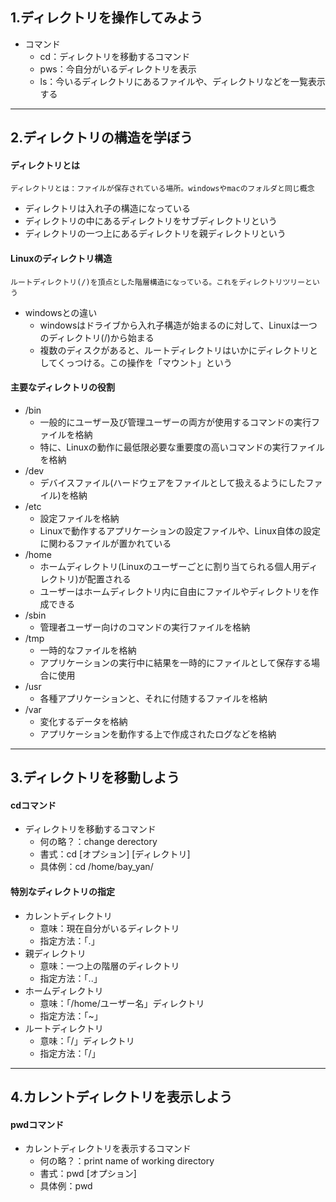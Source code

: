 ## 1.ディレクトリを操作してみよう

- コマンド
  - cd：ディレクトリを移動するコマンド
  - pws：今自分がいるディレクトリを表示
  - ls：今いるディレクトリにあるファイルや、ディレクトリなどを一覧表示する

----

## 2.ディレクトリの構造を学ぼう

#### ディレクトリとは
`ディレクトリとは：ファイルが保存されている場所。windowsやmacのフォルダと同じ概念`
- ディレクトリは入れ子の構造になっている
- ディレクトリの中にあるディレクトリをサブディレクトリという
- ディレクトリの一つ上にあるディレクトリを親ディレクトリという

#### Linuxのディレクトリ構造
`ルートディレクトリ(/)を頂点とした階層構造になっている。これをディレクトリツリーという`
- windowsとの違い
  - windowsはドライブから入れ子構造が始まるのに対して、Linuxは一つのディレクトリ(/)から始まる
  - 複数のディスクがあると、ルートディレクトリはいかにディレクトリとしてくっつける。この操作を「マウント」という

#### 主要なディレクトリの役割
- /bin
  - 一般的にユーザー及び管理ユーザーの両方が使用するコマンドの実行ファイルを格納
  - 特に、Linuxの動作に最低限必要な重要度の高いコマンドの実行ファイルを格納
- /dev
  - デバイスファイル(ハードウェアをファイルとして扱えるようにしたファイル)を格納
- /etc
  - 設定ファイルを格納
  - Linuxで動作するアプリケーションの設定ファイルや、Linux自体の設定に関わるファイルが置かれている
- /home
  - ホームディレクトリ(Linuxのユーザーごとに割り当てられる個人用ディレクトリ)が配置される
  - ユーザーはホームディレクトリ内に自由にファイルやディレクトリを作成できる
- /sbin
  - 管理者ユーザー向けのコマンドの実行ファイルを格納
- /tmp
  - 一時的なファイルを格納
  - アプリケーションの実行中に結果を一時的にファイルとして保存する場合に使用
- /usr
  - 各種アプリケーションと、それに付随するファイルを格納
- /var
  - 変化するデータを格納
  - アプリケーションを動作する上で作成されたログなどを格納

----

## 3.ディレクトリを移動しよう

#### cdコマンド
- ディレクトリを移動するコマンド
  - 何の略？：change derectory
  - 書式：cd [オプション] [ディレクトリ]
  - 具体例：cd /home/bay_yan/

#### 特別なディレクトリの指定
- カレントディレクトリ
  - 意味：現在自分がいるディレクトリ
  - 指定方法：「.」
- 親ディレクトリ
  - 意味：一つ上の階層のディレクトリ
  - 指定方法：「..」
- ホームディレクトリ
  - 意味：「/home/ユーザー名」ディレクトリ
  - 指定方法：「~」
- ルートディレクトリ
  - 意味：「/」ディレクトリ
  - 指定方法：「/」

----

## 4.カレントディレクトリを表示しよう

#### pwdコマンド
- カレントディレクトリを表示するコマンド
  - 何の略？：print name of working directory
  - 書式：pwd [オプション]
  - 具体例：pwd
